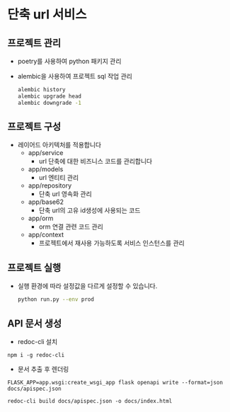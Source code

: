 # 단축 url 서비스

## 프로젝트 관리
- poetry를 사용하여 python 패키지 관리

- alembic을 사용하여 프로젝트 sql 작업 관리
    ``` bash
    alembic history
    alembic upgrade head
    alembic downgrade -1
    ```

## 프로젝트 구성
- 레이어드 아키텍처를 적용합니다
    - app/service 
        - url 단축에 대한 비즈니스 코드를 관리합니다
    - app/models
        - url 엔티티 관리
    - app/repository
        - 단축 url 영속화 관리
    - app/base62
        - 단축 url의 고유 id생성에 사용되는 코드
    - app/orm
        - orm 연결 관련 코드 관리
    - app/context
        - 프로젝트에서 재사용 가능하도록 서비스 인스턴스를 관리

## 프로젝트 실행
- 실행 환경에 따라 설정값을 다르게 설정할 수 있습니다.
    ``` bash
    python run.py --env prod
    ```


## API 문서 생성
- redoc-cli 설치
```
npm i -g redoc-cli
```

- 문서 추출 후 렌더링
```
FLASK_APP=app.wsgi:create_wsgi_app flask openapi write --format=json docs/apispec.json

redoc-cli build docs/apispec.json -o docs/index.html
```